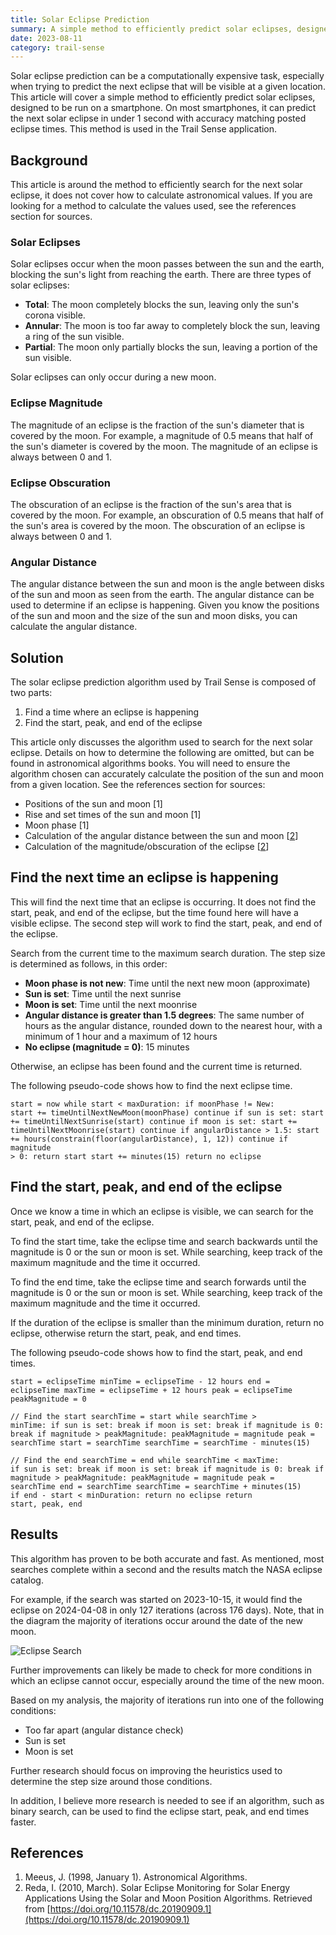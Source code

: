 ```yaml
---
title: Solar Eclipse Prediction
summary: A simple method to efficiently predict solar eclipses, designed to be run on a smartphone.
date: 2023-08-11
category: trail-sense
---
```


Solar eclipse prediction can be a computationally expensive task, especially when trying to predict the next eclipse that will be visible at a given location. This article will cover a simple method to efficiently predict solar eclipses, designed to be run on a smartphone. On most smartphones, it can predict the next solar eclipse in under 1 second with accuracy matching posted eclipse times. This method is used in the Trail Sense application.

## Background

This article is around the method to efficiently search for the next solar eclipse, it does not cover how to calculate astronomical values. If you are looking for a method to calculate the values used, see the references section for sources.

### Solar Eclipses
Solar eclipses occur when the moon passes between the sun and the earth, blocking the sun's light from reaching the earth. There are three types of solar eclipses:

- **Total**: The moon completely blocks the sun, leaving only the sun's corona visible.
- **Annular**: The moon is too far away to completely block the sun, leaving a ring of the sun visible.
- **Partial**: The moon only partially blocks the sun, leaving a portion of the sun visible.

Solar eclipses can only occur during a new moon.

### Eclipse Magnitude
The magnitude of an eclipse is the fraction of the sun's diameter that is covered by the moon. For example, a magnitude of 0.5 means that half of the sun's diameter is covered by the moon. The magnitude of an eclipse is always between 0 and 1.

### Eclipse Obscuration
The obscuration of an eclipse is the fraction of the sun's area that is covered by the moon. For example, an obscuration of 0.5 means that half of the sun's area is covered by the moon. The obscuration of an eclipse is always between 0 and 1.

### Angular Distance
The angular distance between the sun and moon is the angle between disks of the sun and moon as seen from the earth. The angular distance can be used to determine if an eclipse is happening. Given you know the positions of the sun and moon and the size of the sun and moon disks, you can calculate the angular distance.

## Solution

The solar eclipse prediction algorithm used by Trail Sense is composed of two parts:

1. Find a time where an eclipse is happening
2. Find the start, peak, and end of the eclipse

This article only discusses the algorithm used to search for the next solar eclipse. Details on how to determine the following are omitted, but can be found in astronomical algorithms books. You will need to ensure the algorithm chosen can accurately calculate the position of the sun and moon from a given location. See the references section for sources:

- Positions of the sun and moon [1]
- Rise and set times of the sun and moon [1]
- Moon phase [1]
- Calculation of the angular distance between the sun and moon [[2](https://doi.org/10.11578/dc.20190909.1)]
- Calculation of the magnitude/obscuration of the eclipse [[2](https://doi.org/10.11578/dc.20190909.1)]

## Find the next time an eclipse is happening
This will find the next time that an eclipse is occurring. It does not find the start, peak, and end of the eclipse, but the time found here will have a visible eclipse. The second step will work to find the start, peak, and end of the eclipse.

Search from the current time to the maximum search duration. The step size is determined as follows, in this order:

- **Moon phase is not new**: Time until the next new moon (approximate)
- **Sun is set**: Time until the next sunrise
- **Moon is set**: Time until the next moonrise
- **Angular distance is greater than 1.5 degrees**: The same number of hours as the angular distance, rounded down to the nearest hour, with a minimum of 1 hour and a maximum of 12 hours
- **No eclipse (magnitude = 0)**: 15 minutes

Otherwise, an eclipse has been found and the current time is returned.

The following pseudo-code shows how to find the next eclipse time.

<code>start = now
while start < maxDuration:
    if moonPhase != New:
        start += timeUntilNextNewMoon(moonPhase)
        continue
    if sun is set:
        start += timeUntilNextSunrise(start)
        continue
    if moon is set:
        start += timeUntilNextMoonrise(start)
        continue
    if angularDistance > 1.5:
        start += hours(constrain(floor(angularDistance), 1, 12))
        continue
    if magnitude > 0:
        return start
    start += minutes(15)
return no eclipse
</code>

## Find the start, peak, and end of the eclipse
Once we know a time in which an eclipse is visible, we can search for the start, peak, and end of the eclipse.

To find the start time, take the eclipse time and search backwards until the magnitude is 0 or the sun or moon is set. While searching, keep track of the maximum magnitude and the time it occurred.

To find the end time, take the eclipse time and search forwards until the magnitude is 0 or the sun or moon is set. While searching, keep track of the maximum magnitude and the time it occurred.

If the duration of the eclipse is smaller than the minimum duration, return no eclipse, otherwise return the start, peak, and end times.

The following pseudo-code shows how to find the start, peak, and end times.

<code>start = eclipseTime
minTime = eclipseTime - 12 hours
end = eclipseTime
maxTime = eclipseTime + 12 hours
peak = eclipseTime
peakMagnitude = 0
</code>

<code>// Find the start
searchTime = start
while searchTime > minTime:
    if sun is set:
        break
    if moon is set:
        break
    if magnitude is 0:
        break
    if magnitude > peakMagnitude:
        peakMagnitude = magnitude
        peak = searchTime
    start = searchTime
    searchTime = searchTime - minutes(15)
</code>

<code>// Find the end
searchTime = end
while searchTime < maxTime:
    if sun is set:
        break
    if moon is set:
        break
    if magnitude is 0:
        break
    if magnitude > peakMagnitude:
        peakMagnitude = magnitude
        peak = searchTime
    end = searchTime
    searchTime = searchTime + minutes(15)
</code>
<code>if end - start < minDuration:
    return no eclipse
return start, peak, end
</code>

## Results
This algorithm has proven to be both accurate and fast. As mentioned, most searches complete within a second and the results match the NASA eclipse catalog.

For example, if the search was started on 2023-10-15, it would find the eclipse on 2024-04-08 in only 127 iterations (across 176 days). Note, that in the diagram the majority of iterations occur around the date of the new moon.

![Eclipse Search](/assets/images/research/solar-eclipse-frequency.png)

Further improvements can likely be made to check for more conditions in which an eclipse cannot occur, especially around the time of the new moon.

Based on my analysis, the majority of iterations run into one of the following conditions:

- Too far apart (angular distance check)
- Sun is set
- Moon is set

Further research should focus on improving the heuristics used to determine the step size around those conditions.

In addition, I believe more research is needed to see if an algorithm, such as binary search, can be used to find the eclipse start, peak, and end times faster.

## References
1. Meeus, J. (1998, January 1). Astronomical Algorithms.
2. Reda, I. (2010, March). Solar Eclipse Monitoring for Solar Energy Applications Using the Solar and Moon Position Algorithms. Retrieved from [https://doi.org/10.11578/dc.20190909.1](https://doi.org/10.11578/dc.20190909.1)